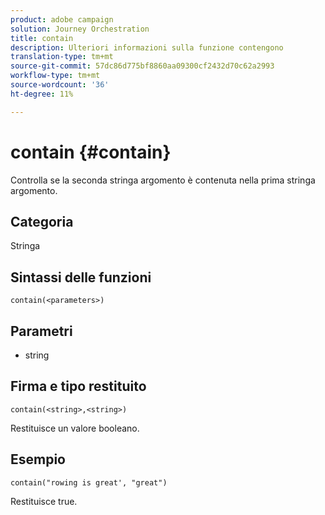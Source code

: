 ```yaml
---
product: adobe campaign
solution: Journey Orchestration
title: contain
description: Ulteriori informazioni sulla funzione contengono
translation-type: tm+mt
source-git-commit: 57dc86d775bf8860aa09300cf2432d70c62a2993
workflow-type: tm+mt
source-wordcount: '36'
ht-degree: 11%

---
```



# contain {#contain}

Controlla se la seconda stringa argomento è contenuta nella prima stringa argomento.

## Categoria

Stringa

## Sintassi delle funzioni

`contain(<parameters>)`

## Parametri

* string

## Firma e tipo restituito

`contain(<string>,<string>)`

Restituisce un valore booleano.

## Esempio

`contain("rowing is great', "great")`

Restituisce true.
